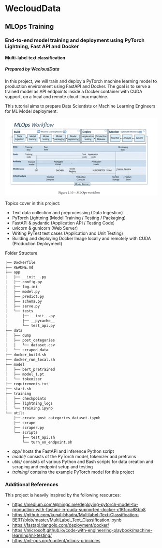 # WecloudData
## MLOps Training
### End-to-end model training and deployment using PyTorch Lightning, Fast API and Docker
#### Multi-label text classification
##### Prepared by WecloudData

In this project, we will train and deploy a PyTorch machine learning model to production environment using FastAPI and Docker. The goal is to serve a trained model as API endpoints inside a Docker container with CUDA support, on a local and remote cloud linux machine. 

This tutorial aims to prepare Data Scientists or Machine Learning Engineers for ML Model deployment.

![MLOps Workflow](resources/mlops_workflow.png)

Topics cover in this project:

- Text data collection and preprocessing (Data Ingestion)
- PyTorch Lightning (Model Training / Testing / Packaging)
- FastAPI & pydantic (Application API / Testing Code)
- uvicorn & gunicorn (Web Server)
- Writing PyTest test cases (Application and Unit Testing)
- Building and deploying Docker Image locally and remotely with CUDA (Production Deployment)

Folder Structure
```
|── Dockerfile
├── README.md
├── app
│   ├── __init__.py
│   ├── config.py
│   ├── log.ini
│   ├── model.py
│   ├── predict.py
│   ├── schema.py
│   ├── serve.py
│   └── tests
│       ├── __init__.py
│       ├── __pycache__
│       └── test_api.py
├── data
│   ├── dump
│   ├── post_categories
│   │   └── dataset.csv
│   └── scraped_data
├── docker_build.sh
├── docker_run_local.sh
├── model
│   ├── bert_pretrained
│   ├── model_1.pt
│   └── tokenizer
├── requirements.txt
├── start.sh
├── training
│   ├── checkpoints
│   ├── lightning_logs
│   └── training.ipynb
└── utils
    ├── create_post_categories_dataset.ipynb
    ├── scrape
    ├── scraper.py
    └── scripts
        ├── test_api.sh
        └── turn_on_endpoint.sh
```
- *app/* hosts the FastAPI and inference Python script
- *model/* consists of the PyTorch model, tokenizer and pretrains
- *utils/* consists of various Python and Bash scripts for data creation and scraping and endpoint setup and testing
- *training/* contains the example PyTorch model for this project

### Additional References
This project is heavily inspired by the following resources:
- https://medium.com/@mingc.me/deploying-pytorch-model-to-production-with-fastapi-in-cuda-supported-docker-c161cca68bb8
- https://github.com/kunal-bhadra/Multilabel-Text-Classification-BERT/blob/master/MultiLabel_Text_Classification.ipynb
- https://fastapi.tiangolo.com/deployment/docker/
- https://microsoft.github.io/code-with-engineering-playbook/machine-learning/ml-testing/
- https://ml-ops.org/content/mlops-principles